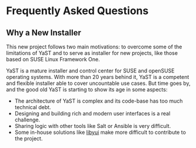 # Frequently Asked Questions

## Why a New Installer

This new project follows two main motivations: to overcome some of the limitations of YaST and to
serve as installer for new projects, like those based on SUSE Linux Framework One.

YaST is a mature installer and control center for SUSE and openSUSE operating systems. With more
than 20 years behind it, YaST is a competent and flexible installer able to cover uncountable use
cases. But time goes by, and the good old YaST is starting to show its age in some aspects:

- The architecture of YaST is complex and its code-base has too much technical debt.
- Designing and building rich and modern user interfaces is a real challenge.
- Sharing logic with other tools like Salt or Ansible is very difficult.
- Some in-house solutions like [libyui](https://github.com/libyui/libyui) make more difficult to
  contribute to the project.
